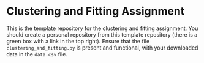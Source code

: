 # Clustering and Fitting Assignment
This is the template repository for the clustering and fitting assignment.
You should create a personal repository from this template repository
(there is a green box with a link in the top right).
Ensure that the file `clustering_and_fitting.py` is present and functional, with your downloaded data
in the `data.csv` file.